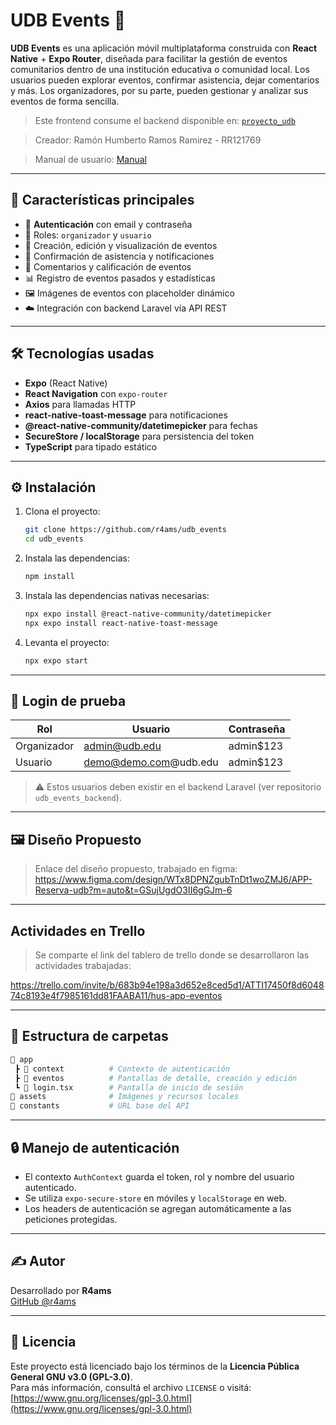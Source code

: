 # UDB Events 📆

**UDB Events** es una aplicación móvil multiplataforma construida con **React Native** + **Expo Router**, diseñada para facilitar la gestión de eventos comunitarios dentro de una institución educativa o comunidad local. Los usuarios pueden explorar eventos, confirmar asistencia, dejar comentarios y más. Los organizadores, por su parte, pueden gestionar y analizar sus eventos de forma sencilla.

> Este frontend consume el backend disponible en: [`proyecto_udb`](https://github.com/r4ams/proyecto_udb)

> Creador: Ramón Humberto Ramos Ramirez - RR121769

> Manual de usuario: [Manual](https://udbedu-my.sharepoint.com/:b:/g/personal/rr121769_alumno_udb_edu_sv/ET__bq1w2SdBgTo8_9id284BWlCGOjnep2vPZy-wMkkfEQ?e=kLMGzq)


---

## 📱 Características principales

- 🔐 **Autenticación** con email y contraseña  
- 👤 Roles: `organizador` y `usuario`  
- 📅 Creación, edición y visualización de eventos  
- 🔔 Confirmación de asistencia y notificaciones  
- 💬 Comentarios y calificación de eventos  
- 📊 Registro de eventos pasados y estadísticas  
- 🖼️ Imágenes de eventos con placeholder dinámico  
- ☁️ Integración con backend Laravel vía API REST  

---

## 🛠️ Tecnologías usadas

- **Expo** (React Native)  
- **React Navigation** con `expo-router`  
- **Axios** para llamadas HTTP  
- **react-native-toast-message** para notificaciones  
- **@react-native-community/datetimepicker** para fechas  
- **SecureStore / localStorage** para persistencia del token  
- **TypeScript** para tipado estático  

---

## ⚙️ Instalación

1. Clona el proyecto:

   ```bash
   git clone https://github.com/r4ams/udb_events
   cd udb_events
   ```

2. Instala las dependencias:

   ```bash
   npm install
   ```

3. Instala las dependencias nativas necesarias:

   ```bash
   npx expo install @react-native-community/datetimepicker
   npx expo install react-native-toast-message
   ```

4. Levanta el proyecto:

   ```bash
   npx expo start
   ```

---

## 🧪 Login de prueba

| Rol         | Usuario                  | Contraseña |
|-------------|---------------------------|------------|
| Organizador | admin@udb.edu       | admin$123   |
| Usuario     | demo@demo.com@udb.edu           | admin$123   |

> ⚠️ Estos usuarios deben existir en el backend Laravel (ver repositorio `udb_events_backend`).

---

## 🖼️ Diseño Propuesto

> Enlace del diseño propuesto, trabajado en figma:
https://www.figma.com/design/WTx8DPNZgubTnDt1woZMJ6/APP-Reserva-udb?m=auto&t=GSujUgdO3II6gGJm-6

---

## Actividades en Trello

>Se comparte el link del tablero de trello donde se desarrollaron las actividades trabajadas:

https://trello.com/invite/b/683b94e198a3d652e8ced5d1/ATTI17450f8d604874c8193e4f7985161dd81FAABA11/hus-app-eventos

---

## 📂 Estructura de carpetas

```bash
📁 app
 ┣ 📁 context          # Contexto de autenticación
 ┣ 📁 eventos          # Pantallas de detalle, creación y edición
 ┗ 📜 login.tsx        # Pantalla de inicio de sesión
📁 assets              # Imágenes y recursos locales
📁 constants           # URL base del API
```

---

## 🔒 Manejo de autenticación

- El contexto `AuthContext` guarda el token, rol y nombre del usuario autenticado.  
- Se utiliza `expo-secure-store` en móviles y `localStorage` en web.  
- Los headers de autenticación se agregan automáticamente a las peticiones protegidas.

---

## ✍️ Autor

Desarrollado por **R4ams**  
[GitHub @r4ams](https://github.com/r4ams)

---

## 📄 Licencia

Este proyecto está licenciado bajo los términos de la **Licencia Pública General GNU v3.0 (GPL-3.0)**.  
Para más información, consultá el archivo `LICENSE` o visitá:  
[https://www.gnu.org/licenses/gpl-3.0.html](https://www.gnu.org/licenses/gpl-3.0.html)
